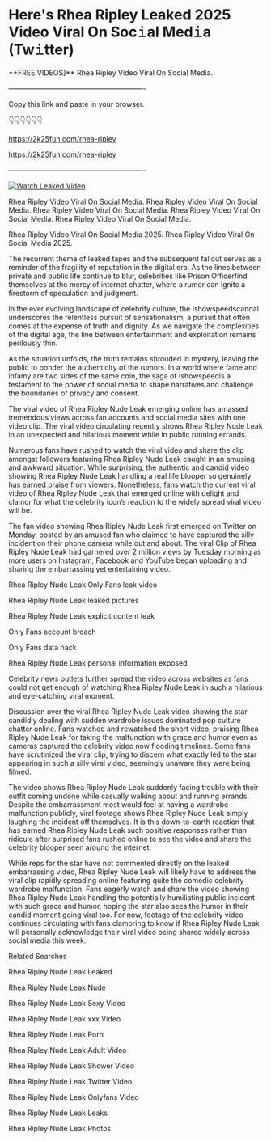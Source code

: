 # Here's Rhea Ripley Leaked 2025 Video Viral On Soc𝚒al Med𝚒a (Tw𝚒tter)

++FREE VIDEOS]** Rhea Ripley Video Viral On Social Media.

———————————————————-

Copy this link and paste in your browser.

👇👇👇👇👇👇

https://2k25fun.com/rhea-ripley

https://2k25fun.com/rhea-ripley

———————————————————-

[![Watch Leaked Video](https://miro.medium.com/v2/resize:fit:828/format:webp/1*cilzJN44JGOrTw9NJCrNHA.gif "Watch Leaked Video")](https://2k25fun.com/rhea-ripley)

Rhea Ripley Video Viral On Social Media. Rhea Ripley Video Viral On Social Media. Rhea Ripley Video Viral On Social Media. Rhea Ripley Video Viral On Social Media. Rhea Ripley Video Viral On Social Media.

Rhea Ripley Video Viral On Social Media 2025. Rhea Ripley Video Viral On Social Media 2025.

The recurrent theme of leaked tapes and the subsequent fallout serves as a reminder of the fragility of reputation in the digital era. As the lines between private and public life continue to blur, celebrities like Prison Officerfind themselves at the mercy of internet chatter, where a rumor can ignite a firestorm of speculation and judgment.

In the ever evolving landscape of celebrity culture, the Ishowspeedscandal underscores the relentless pursuit of sensationalism, a pursuit that often comes at the expense of truth and dignity. As we navigate the complexities of the digital age, the line between entertainment and exploitation remains perilously thin.

As the situation unfolds, the truth remains shrouded in mystery, leaving the public to ponder the authenticity of the rumors. In a world where fame and infamy are two sides of the same coin, the saga of Ishowspeedis a testament to the power of social media to shape narratives and challenge the boundaries of privacy and consent.

The viral video of Rhea Ripley Nude Leak emerging online has amassed tremendous views across fan accounts and social media sites with one video clip. The viral video circulating recently shows Rhea Ripley Nude Leak in an unexpected and hilarious moment while in public running errands.

Numerous fans have rushed to watch the viral video and share the clip amongst followers featuring Rhea Ripley Nude Leak caught in an amusing and awkward situation. While surprising, the authentic and candid video showing Rhea Ripley Nude Leak handling a real life blooper so genuinely has earned praise from viewers. Nonetheless, fans watch the current viral video of Rhea Ripley Nude Leak that emerged online with delight and clamor for what the celebrity icon’s reaction to the widely spread viral video will be.

The fan video showing Rhea Ripley Nude Leak first emerged on Twitter on Monday, posted by an amused fan who claimed to have captured the silly incident on their phone camera while out and about. The viral Clip of Rhea Ripley Nude Leak had garnered over 2 million views by Tuesday morning as more users on Instagram, Facebook and YouTube began uploading and sharing the embarrassing yet entertaining video.

Rhea Ripley Nude Leak Only Fans leak video

Rhea Ripley Nude Leak leaked pictures

Rhea Ripley Nude Leak explicit content leak

Only Fans account breach

Only Fans data hack

Rhea Ripley Nude Leak personal information exposed

Celebrity news outlets further spread the video across websites as fans could not get enough of watching Rhea Ripley Nude Leak in such a hilarious and eye-catching viral moment.

Discussion over the viral Rhea Ripley Nude Leak video showing the star candidly dealing with sudden wardrobe issues dominated pop culture chatter online. Fans watched and rewatched the short video, praising Rhea Ripley Nude Leak for taking the malfunction with grace and humor even as cameras captured the celebrity video now flooding timelines. Some fans have scrutinized the viral clip, trying to discern what exactly led to the star appearing in such a silly viral video, seemingly unaware they were being filmed.

The video shows Rhea Ripley Nude Leak suddenly facing trouble with their outfit coming undone while casually walking about and running errands. Despite the embarrassment most would feel at having a wardrobe malfunction publicly, viral footage shows Rhea Ripley Nude Leak simply laughing the incident off themselves. It is this down-to-earth reaction that has earned Rhea Ripley Nude Leak such positive responses rather than ridicule after surprised fans rushed online to see the video and share the celebrity blooper seen around the internet.

While reps for the star have not commented directly on the leaked embarrassing video, Rhea Ripley Nude Leak will likely have to address the viral clip rapidly spreading online featuring quite the comedic celebrity wardrobe malfunction. Fans eagerly watch and share the video showing Rhea Ripley Nude Leak handling the potentially humiliating public incident with such grace and humor, hoping the star also sees the humor in their candid moment going viral too. For now, footage of the celebrity video continues circulating with fans clamoring to know if Rhea Ripley Nude Leak will personally acknowledge their viral video being shared widely across social media this week.

Related Searches

Rhea Ripley Nude Leak Leaked

Rhea Ripley Nude Leak Nude

Rhea Ripley Nude Leak Sexy Video

Rhea Ripley Nude Leak xxx Video

Rhea Ripley Nude Leak Porn

Rhea Ripley Nude Leak Adult Video

Rhea Ripley Nude Leak Shower Video

Rhea Ripley Nude Leak Twitter Video

Rhea Ripley Nude Leak Onlyfans Video

Rhea Ripley Nude Leak Leaks

Rhea Ripley Nude Leak Photos